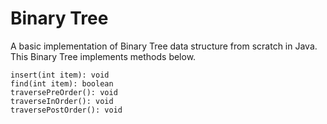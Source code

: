 # Binary Tree

A basic implementation of Binary Tree data structure from scratch in Java.
This Binary Tree implements methods below.

```
insert(int item): void
find(int item): boolean
traversePreOrder(): void
traverseInOrder(): void
traversePostOrder(): void
```
